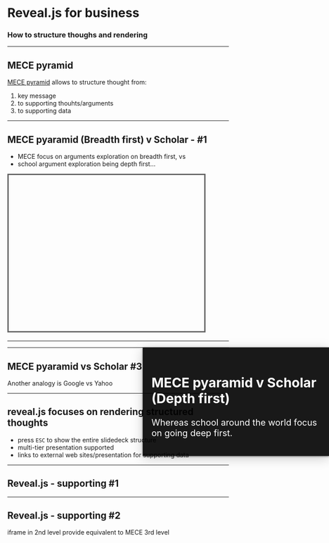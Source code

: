# Reveal.js for business

### How to structure thoughs and rendering

---

<!-- .slide: data-background="Barbara-Minto-mece.jpg" data-background-size="500px"-->

## MECE pyramid

[MECE pyramid](https://www.mckinsey.com/alumni/news-and-insights/global-news/alumni-news/barbara-minto-mece-i-invented-it-so-i-get-to-say-how-to-pronounce-it) allows to structure thought from:
1. key message 
2. to supporting thouhts/arguments
3. to supporting data 

----

## MECE pyaramid (Breadth first) v Scholar - #1

* MECE focus on arguments exploration on breadth first, vs
* school argument exploration being depth first...

<iframe data-src="https://en.wikipedia.org/wiki/Breadth-first_search" width="445" height="355" frameborder="0" marginwidth="0" marginheight="0" scrolling="yes" style="border:3px solid #666; margin-bottom:5px; max-width: 100%;" allowfullscreen> </iframe>

----

<!-- .slide: data-background-iframe="https://en.wikipedia.org/wiki/Thesis,_antithesis,_synthesis" data-background-interactive-->

<div style="position: absolute; width: 40%; right: 0; box-shadow: 0 1px 4px rgba(0,0,0,0.5), 0 5px 25px rgba(0,0,0,0.2); background-color: rgba(0, 0, 0, 0.9); color: #fff; padding: 20px; font-size: 20px; text-align: left;">
    <h2>MECE pyaramid v Scholar (Depth first) </h2>
    <p>Whereas school around the world focus on going deep first.</p>
</div>


----

## MECE pyaramid vs Scholar #3

Another analogy is Google vs Yahoo

---

## reveal.js focuses on rendering structured thoughts

* press `ESC` to show the entire slidedeck structure
* multi-tier presentation supported
* links to external web sites/presentation for supporting data 

----

## Reveal.js - supporting #1

----

## Reveal.js - supporting #2

iframe in 2nd level provide equivalent to MECE 3rd level  
